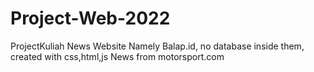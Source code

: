 # Project-Web-2022
ProjectKuliah
News Website Namely Balap.id, no database inside them, created with css,html,js
News from motorsport.com
